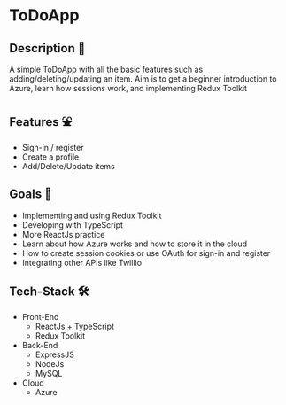# ToDoApp

## Description 📖

A simple ToDoApp with all the basic features such as adding/deleting/updating an item. Aim is to get a beginner introduction to Azure, learn how sessions work, and implementing Redux Toolkit

## Features ⛲

- Sign-in / register
- Create a profile
- Add/Delete/Update items

## Goals 🎯

- Implementing and using Redux Toolkit
- Developing with TypeScript
- More ReactJs practice
- Learn about how Azure works and how to store it in the cloud
- How to create session cookies or use OAuth for sign-in and register
- Integrating other APIs like Twillio

## Tech-Stack 🛠️

- Front-End
  - ReactJs + TypeScript
  - Redux Toolkit
- Back-End
  - ExpressJS
  - NodeJs
  - MySQL
- Cloud
  - Azure

